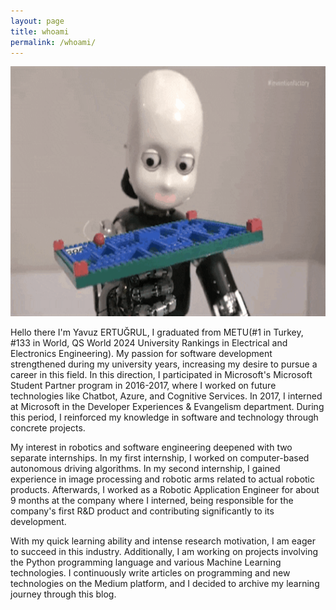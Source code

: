 ```yaml
---
layout: page
title: whoami
permalink: /whoami/
---
```


<img src= "\images\whoami\whoami_pagegiphy.gif" alt="Learning" width="990" height="400">

Hello there I'm Yavuz ERTUĞRUL, I graduated from METU(#1 in Turkey, #133 in World, QS World 2024 University Rankings in Electrical and Electronics Engineering). My passion for software development strengthened during my university years, increasing my desire to pursue a career in this field. In this direction, I participated in Microsoft's Microsoft Student Partner program in 2016-2017, where I worked on future technologies like Chatbot, Azure, and Cognitive Services. In 2017, I interned at Microsoft in the Developer Experiences & Evangelism department. During this period, I reinforced my knowledge in software and technology through concrete projects.

My interest in robotics and software engineering deepened with two separate internships. In my first internship, I worked on computer-based autonomous driving algorithms. In my second internship, I gained experience in image processing and robotic arms related to actual robotic products. Afterwards, I worked as a Robotic Application Engineer for about 9 months at the company where I interned, being responsible for the company's first R&D product and contributing significantly to its development.

With my quick learning ability and intense research motivation, I am eager to succeed in this industry. Additionally, I am working on projects involving the Python programming language and various Machine Learning technologies. I continuously write articles on programming and new technologies on the Medium platform, and I decided to archive my learning journey through this blog.